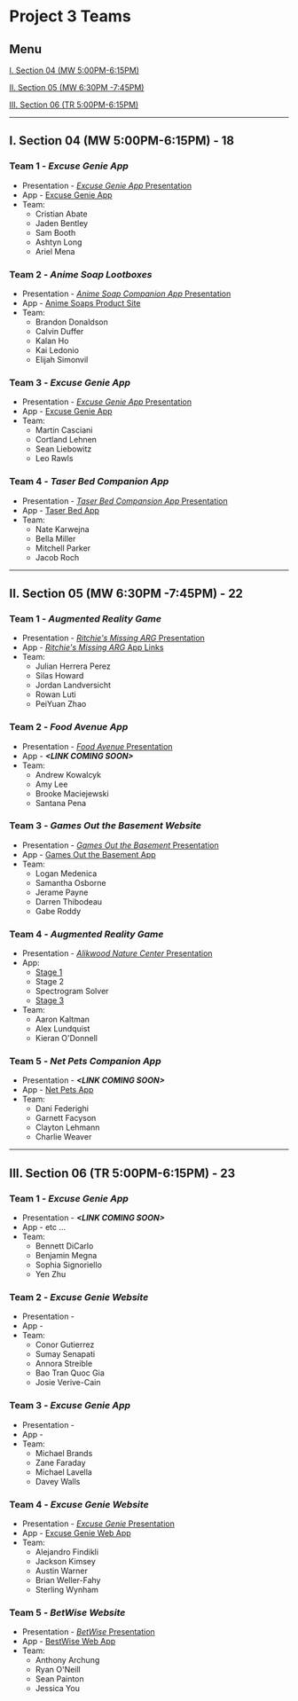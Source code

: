 # Project 3 Teams

## Menu

[I. Section 04 (MW 5:00PM-6:15PM)](#i-section-04-mw-500pm-615pm---18)

[II. Section 05 (MW 6:30PM -7:45PM)](#ii-section-05-mw-630pm--745pm---22)

[III. Section 06 (TR 5:00PM-6:15PM)](#iii-section-06-tr-500pm-615pm---23)

---

## I. Section 04 (MW 5:00PM-6:15PM) - 18

### Team 1 - *Excuse Genie App*
- Presentation - [*Excuse Genie App* Presentation](https://docs.google.com/presentation/d/1t7PitBntePqZ6LXvXX4xtAO-ERN3M2ixDAeDq06hPcA/edit#slide=id.p)
- App - [Excuse Genie App](https://dogdoge0-0.github.io/Excuse-Genie-Interactive-Prototype/Excuse-Genie-Interactive-Prototype/)
- Team:
  - Cristian Abate
  - Jaden Bentley
  - Sam Booth
  - Ashtyn Long
  - Ariel Mena

### Team 2 - *Anime Soap Lootboxes*
- Presentation - [*Anime Soap Companion App* Presentation](https://docs.google.com/presentation/d/1ipgvc9x1R0Zngq-I60boLRzGUyIztAyDo9wWffsWyA0/edit#slide=id.p)
- App - [Anime Soaps Product Site](https://animesoaps.wordpress.com/)
- Team:
  - Brandon Donaldson
  - Calvin Duffer
  - Kalan Ho
  - Kai Ledonio
  - Elijah Simonvil
  
### Team 3 - *Excuse Genie App*
- Presentation - [*Excuse Genie App* Presentation](https://docs.google.com/presentation/d/1TfhTnMBGYBCTVbfjNWGVPw3JR1sUGwy7SOyYslXyAH4/edit#slide=id.p)
- App - [Excuse Genie App](https://docs.google.com/presentation/d/1nEkMZPXjvPJdss0_tGUl8oaSsf6DStDG-uIcOqmfmvU/edit#slide=id.p)
- Team:
  - Martin Casciani
  - Cortland Lehnen
  - Sean Liebowitz
  - Leo Rawls

### Team 4 - *Taser Bed Companion App*
- Presentation - [*Taser Bed Compansion App* Presentation](https://docs.google.com/presentation/d/1uB3_0DbvEk8B91KAd85ZVb_Am_DibAEo69NdF8jXzBo/edit?usp=sharing)
- App - [Taser Bed App](https://docs.google.com/presentation/d/1yQt-j4p_uGmI-HJ3YaIRhKy2yGzebqI7tCOcMhi_4Fw/edit#slide=id.p)
- Team:
  - Nate Karwejna
  - Bella Miller
  - Mitchell Parker
  - Jacob Roch

---

## II. Section 05 (MW 6:30PM -7:45PM) - 22

### Team 1 - *Augmented Reality Game*
- Presentation - [*Ritchie's Missing ARG* Presentation](https://docs.google.com/presentation/d/1BBKN9bgdwU0FZ7G1BCTYBcauJsmmxPfdjjPVypd7guA/edit#slide=id.g314a263c6f9_0_18)
- App - [*Ritchie's Missing ARG* App Links](https://github.com/MisterFinigan/IGME_110_ARG)
- Team:
  - Julian Herrera Perez
  - Silas Howard
  - Jordan Landversicht
  - Rowan Luti
  - PeiYuan Zhao

### Team 2 - *Food Avenue App*
- Presentation - [*Food Avenue* Presentation](https://docs.google.com/presentation/d/1qDlrbqKCO3rwXjCwqYrKFSz8MJvTzvthcROj-TDX-C4/edit#slide=id.g313f28c042c_0_34)
- App - ***<LINK COMING SOON&gt;***
- Team:
  - Andrew Kowalcyk
  - Amy Lee
  - Brooke Maciejewski
  - Santana Pena

### Team 3 - *Games Out the Basement Website*
- Presentation - [*Games Out the Basement* Presentation](https://www.canva.com/design/DAGWNyTwU7w/v4t1z6eD3QiK3qpvYf2-Yw/edit)
- App - [Games Out the Basement App](https://www.figma.com/design/5z9N0k4D1itWZ0WSzGSeHW/GOB-team-3-project-3?node-id=0-1&t=OynZnUufYTWcxh8q-1)
- Team:
  - Logan Medenica
  - Samantha Osborne
  - Jerame Payne
  - Darren Thibodeau
  - Gabe Roddy

### Team 4 - *Augmented Reality Game*
- Presentation - [*Alikwood Nature Center* Presentation](https://docs.google.com/presentation/d/1CBPHi-4sTCgdGEO2uPMcAxnsmqOrr2_YVpCQ5S6tsRk/edit#slide=id.p)
- App:
  - [Stage 1](https://drive.google.com/file/d/1CorV7LTMqfeC_FBSNDf8uZGInMJyOAGo/view)
  - Stage 2
  - Spectrogram Solver
  - [Stage 3](https://sites.google.com/g.rit.edu/wherestj?usp=sharing)
- Team:
  - Aaron Kaltman
  - Alex Lundquist
  - Kieran O'Donnell

### Team 5 - *Net Pets Companion App*
- Presentation - ***<LINK COMING SOON&gt;***
- App - [Net Pets App](https://www.figma.com/design/QG6k7OTR5wwn0etlnleCmy/Group-4-NETPET-Prototype?node-id=0-1&node-type=canvas&t=ftDQmPyStlSPsN7f-0)
- Team:
  - Dani Federighi
  - Garnett Facyson
  - Clayton Lehmann
  - Charlie Weaver

---

## III. Section 06 (TR 5:00PM-6:15PM) - 23

### Team 1 - *Excuse Genie App*
- Presentation - ***<LINK COMING SOON&gt;***
- App - etc ...
- Team:
  - Bennett DiCarlo
  - Benjamin Megna
  - Sophia Signoriello
  - Yen Zhu

### Team 2 - *Excuse Genie Website*
- Presentation - 
- App -
- Team:
  - Conor Gutierrez
  - Sumay Senapati
  - Annora Streible
  - Bao Tran Quoc Gia
  - Josie Verive-Cain

### Team 3 - *Excuse Genie App*
- Presentation - 
- App -
- Team:
  - Michael Brands
  - Zane Faraday
  - Michael Lavella
  - Davey Walls

### Team 4 - *Excuse Genie Website*
- Presentation - [*Excuse Genie* Presentation](https://docs.google.com/presentation/d/1PHFCYfuxXetEf1Ebq4qvaoB7FtyqlxTztOR_YCwp7So/edit#slide=id.p1)
- App - [Excuse Genie Web App](https://stirfry92.github.io/IGME-110-Project-3-Group-4/)
- Team:
  - Alejandro Findikli
  - Jackson Kimsey
  - Austin Warner
  - Brian Weller-Fahy
  - Sterling Wynham

### Team 5 - *BetWise Website*
- Presentation - [*BetWise* Presentation](https://docs.google.com/presentation/d/1NpHX3spptnfqzQSb_0xabCNSIFF97DwB5sPG7NBdWxc/edit#slide=id.p)
- App - [BestWise Web App](https://jessicay33.github.io/Betwise-Web-Game/)
- Team:
  - Anthony Archung
  - Ryan O'Neill
  - Sean Painton
  - Jessica You
